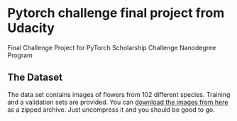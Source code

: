 # Pytorch challenge final project from Udacity
Final Challenge Project for PyTorch Scholarship Challenge Nanodegree Program

## The Dataset
The data set contains images of flowers from 102 different species. Training and a validation sets are provided. You can [download the images from here](https://s3.amazonaws.com/content.udacity-data.com/courses/nd188/flower_data.zip) as a zipped archive. Just uncompress it and you should be good to go.
